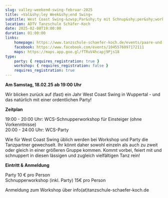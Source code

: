 ```yaml
---
slug: valley-weekend-swing-februar-2025
title: »Val&shy;ley Week&shy;end Swing«
subtitle: West Coast Swing-&zwsp;Par&shy;ty mit Schnup­&shy;per­&shy;work­&shy;shop
location: ADTV Tanzschule Schäfer-Koch
date: 2025-02-08T19:00:00
duration: 01:00:00
links:
    homepage: https://www.tanzschule-schaefer-koch.de/events/paare-und-singles/events-erwachsene-detail?tx_calendarize_calendar%5Baction%5D=detail&tx_calendarize_calendar%5Bcontroller%5D=Calendar&tx_calendarize_calendar%5Bindex%5D=74987&cHash=ed5060cf8079f17a2faf20eedea9626f
    facebook: https://www.facebook.com/events/1045576097172111
    maps: https://maps.app.goo.gl/fTRuV4hcapj9Pjs18
type:
    party: { requires_registration: true }
    workshop: { requires_registration: false }
    requires_registration: true
---
```


**Am Samstag, 18.02.25 ab 19:00 Uhr**

Wir blicken zurück auf (fast) ein Jahr West Coast Swing in Wuppertal - und das natürlich mit einer ordentlichen Party!

**Zeitplan**

19:00 - 20:00 Uhr: WCS-Schnupperworkshop für Einsteiger (ohne Vorkenntnisse)<br>
20:00 - 24:00 Uhr: WCS-Party

Wie für West Coast Swing üblich werden bei Workshop und Party die Tanzpartner gewechselt. Ihr könnt daher sowohl einzeln als auch zu zweit oder gleich in einer größeren Gruppe kommen. Kommt vorbei, feiert mit und schnuppert in diesen lässigen und zugleich vielfältigen Tanz rein!

**Eintritt & Anmeldung**

Party 10 € pro Person<br>
Schnupperworkshop (inkl. Party) 15€ pro Person<br>

Anmeldung zum Workshop über info(at)tanzschule-schaefer-koch.de
